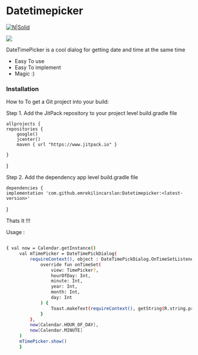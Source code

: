 # Datetimepicker

[![N|Solid](https://i.imgur.com/WagyObQ.gif)](https://nodesource.com/products/nsolid)

[![](https://jitpack.io/v/emrekilincarslan/Datetimepicker.svg)](https://jitpack.io/#emrekilincarslan/Datetimepicker)

DateTimePicker is a cool dialog for getting date and time at the same time 
  - Easy To use
  - Easy To  implement
  - Magic :) 
  
  ### Installation
  
How to
To get a Git project into your build:

Step 1. Add the JitPack repository to your project level build.gradle file

	allprojects {
    repositories {
        google()
        jcenter()
        maven { url "https://www.jitpack.io" }
        
    }
}
  
Step 2. Add the dependency  app level build.gradle file 

	dependencies {
    implementation 'com.github.emrekilincarslan:Datetimepicker:<latest-version>'
  }
  
  Thats It !!!
  
  Usage : 
  
   ```sh

 { val now = Calendar.getInstance()
        val mTimePicker = DateTimePickDialog(
            requireContext(), object : DateTimePickDialog.OnTimeSetListener {
                override fun onTimeSet(
                    view: TimePicker?,
                    hourOfDay: Int,
                    minute: Int,
                    year: Int,
                    month: Int,
                    day: Int
                ) {
                    Toast.makeText(requireContext(), getString(R.string.propertime, day, month, year, hourOfDay, minute), Toast.LENGTH_SHORT).show()
                }
            },
            now[Calendar.HOUR_OF_DAY],
            now[Calendar.MINUTE]
        )
        mTimePicker.show()
        } 
```
        
        
